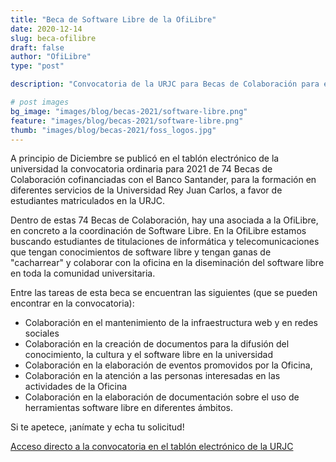 ```yaml
---
title: "Beca de Software Libre de la OfiLibre"
date: 2020-12-14
slug: beca-ofilibre
draft: false
author: "OfiLibre"
type: "post"

description: "Convocatoria de la URJC para Becas de Colaboración para estudiantes de la Universidad que incluye una beca para Software Libre en la OfiLibre"

# post images 
bg_image: "images/blog/becas-2021/software-libre.png"
feature: "images/blog/becas-2021/software-libre.png"
thumb: "images/blog/becas-2021/foss_logos.jpg"
---
```

A principio de Diciembre se publicó en el tablón electrónico de la universidad la convocatoria ordinaria para 2021 de 74 Becas de Colaboración cofinanciadas con el Banco Santander, para la formación en diferentes servicios de la Universidad Rey Juan Carlos, a favor de estudiantes matriculados en la URJC. 

Dentro de estas 74 Becas de Colaboración, hay una asociada a la OfiLibre, en concreto a la coordinación de Software Libre. En la OfiLibre estamos buscando estudiantes de titulaciones de informática y telecomunicaciones que tengan conocimientos de software libre y tengan ganas de "cacharrear" y colaborar con la oficina en la diseminación del software libre en toda la comunidad universitaria.

Entre las tareas de esta beca se encuentran las siguientes (que se pueden encontrar en la convocatoria):

* Colaboración en el mantenimiento de la infraestructura web y en redes sociales
* Colaboración en la creación de documentos para la difusión del conocimiento, la cultura y el software libre en la universidad
* Colaboración en la elaboración de eventos promovidos por la Oficina,
* Colaboración en la atención a las personas interesadas en las actividades de la Oficina
* Colaboración en la elaboración de documentación sobre el uso de herramientas software libre en diferentes ámbitos.

Si te apetece, ¡anímate y echa tu solicitud!

[Acceso directo a la convocatoria en el tablón electrónico de la URJC](https://sede.urjc.es/tablon-oficial/anuncio/4062/)